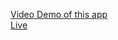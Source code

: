 [Video Demo of this app](https://drive.google.com/file/d/1uz8BaPoXOiP8MJArtKWIngD1dBK3SnEL/view?usp=sharing)
<br/>
[Live](https://profiles-crup-api.vercel.app/)
<br/>
